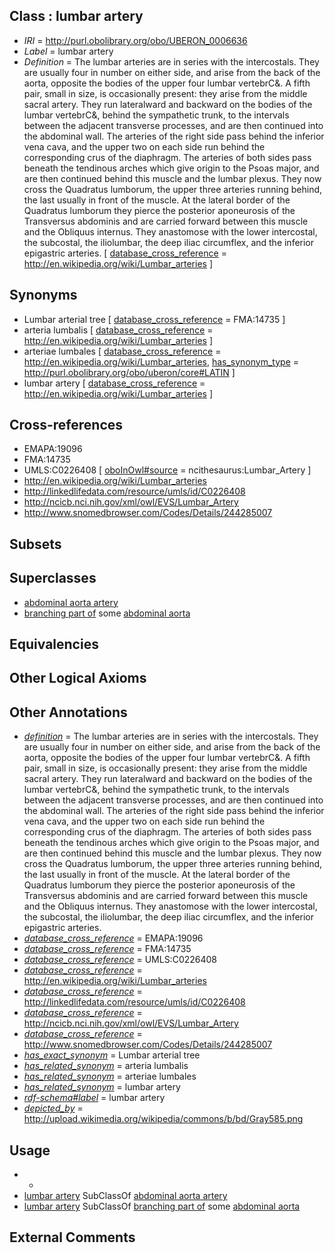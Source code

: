 
## Class : lumbar artery

 * *IRI* = http://purl.obolibrary.org/obo/UBERON_0006636
 * *Label* = lumbar artery
 * *Definition* = The lumbar arteries are in series with the intercostals. They are usually four in number on either side, and arise from the back of the aorta, opposite the bodies of the upper four lumbar vertebrC&. A fifth pair, small in size, is occasionally present: they arise from the middle sacral artery. They run lateralward and backward on the bodies of the lumbar vertebrC&, behind the sympathetic trunk, to the intervals between the adjacent transverse processes, and are then continued into the abdominal wall. The arteries of the right side pass behind the inferior vena cava, and the upper two on each side run behind the corresponding crus of the diaphragm. The arteries of both sides pass beneath the tendinous arches which give origin to the Psoas major, and are then continued behind this muscle and the lumbar plexus. They now cross the Quadratus lumborum, the upper three arteries running behind, the last usually in front of the muscle. At the lateral border of the Quadratus lumborum they pierce the posterior aponeurosis of the Transversus abdominis and are carried forward between this muscle and the Obliquus internus. They anastomose with the lower intercostal, the subcostal, the iliolumbar, the deep iliac circumflex, and the inferior epigastric arteries. [ [database_cross_reference](../../ef/oboInOwl#hasDbXref.md) = http://en.wikipedia.org/wiki/Lumbar_arteries ]

## Synonyms

 * Lumbar arterial tree [ [database_cross_reference](../../ef/oboInOwl#hasDbXref.md) = FMA:14735 ]
 * arteria lumbalis [ [database_cross_reference](../../ef/oboInOwl#hasDbXref.md) = http://en.wikipedia.org/wiki/Lumbar_arteries ]
 * arteriae lumbales [ [database_cross_reference](../../ef/oboInOwl#hasDbXref.md) = http://en.wikipedia.org/wiki/Lumbar_arteries, [has_synonym_type](../../pe/oboInOwl#hasSynonymType.md) = http://purl.obolibrary.org/obo/uberon/core#LATIN ]
 * lumbar artery [ [database_cross_reference](../../ef/oboInOwl#hasDbXref.md) = http://en.wikipedia.org/wiki/Lumbar_arteries ]

## Cross-references

 * EMAPA:19096
 * FMA:14735
 * UMLS:C0226408 [ [oboInOwl#source](../../ce/oboInOwl#source.md) = ncithesaurus:Lumbar_Artery ]
 * http://en.wikipedia.org/wiki/Lumbar_arteries
 * http://linkedlifedata.com/resource/umls/id/C0226408
 * http://ncicb.nci.nih.gov/xml/owl/EVS/Lumbar_Artery
 * http://www.snomedbrowser.com/Codes/Details/244285007

## Subsets


## Superclasses

 * [abdominal aorta artery](../../UBERON/54/UBERON_0012254.md)
 * [branching part of](../../RO/80/RO_0002380.md) some [abdominal aorta](../../UBERON/16/UBERON_0001516.md)

## Equivalencies


## Other Logical Axioms


## Other Annotations

 * *[definition](../../IAO/15/IAO_0000115.md)* = The lumbar arteries are in series with the intercostals. They are usually four in number on either side, and arise from the back of the aorta, opposite the bodies of the upper four lumbar vertebrC&. A fifth pair, small in size, is occasionally present: they arise from the middle sacral artery. They run lateralward and backward on the bodies of the lumbar vertebrC&, behind the sympathetic trunk, to the intervals between the adjacent transverse processes, and are then continued into the abdominal wall. The arteries of the right side pass behind the inferior vena cava, and the upper two on each side run behind the corresponding crus of the diaphragm. The arteries of both sides pass beneath the tendinous arches which give origin to the Psoas major, and are then continued behind this muscle and the lumbar plexus. They now cross the Quadratus lumborum, the upper three arteries running behind, the last usually in front of the muscle. At the lateral border of the Quadratus lumborum they pierce the posterior aponeurosis of the Transversus abdominis and are carried forward between this muscle and the Obliquus internus. They anastomose with the lower intercostal, the subcostal, the iliolumbar, the deep iliac circumflex, and the inferior epigastric arteries.
 * *[database_cross_reference](../../ef/oboInOwl#hasDbXref.md)* = EMAPA:19096
 * *[database_cross_reference](../../ef/oboInOwl#hasDbXref.md)* = FMA:14735
 * *[database_cross_reference](../../ef/oboInOwl#hasDbXref.md)* = UMLS:C0226408
 * *[database_cross_reference](../../ef/oboInOwl#hasDbXref.md)* = http://en.wikipedia.org/wiki/Lumbar_arteries
 * *[database_cross_reference](../../ef/oboInOwl#hasDbXref.md)* = http://linkedlifedata.com/resource/umls/id/C0226408
 * *[database_cross_reference](../../ef/oboInOwl#hasDbXref.md)* = http://ncicb.nci.nih.gov/xml/owl/EVS/Lumbar_Artery
 * *[database_cross_reference](../../ef/oboInOwl#hasDbXref.md)* = http://www.snomedbrowser.com/Codes/Details/244285007
 * *[has_exact_synonym](../../ym/oboInOwl#hasExactSynonym.md)* = Lumbar arterial tree
 * *[has_related_synonym](../../ym/oboInOwl#hasRelatedSynonym.md)* = arteria lumbalis
 * *[has_related_synonym](../../ym/oboInOwl#hasRelatedSynonym.md)* = arteriae lumbales
 * *[has_related_synonym](../../ym/oboInOwl#hasRelatedSynonym.md)* = lumbar artery
 * *[rdf-schema#label](../../el/rdf-schema#label.md)* = lumbar artery
 * *[depicted_by](../../depicted/by/depicted_by.md)* = http://upload.wikimedia.org/wikipedia/commons/b/bd/Gray585.png

## Usage

 * -
 * [lumbar artery](../../UBERON/36/UBERON_0006636.md) SubClassOf [abdominal aorta artery](../../UBERON/54/UBERON_0012254.md)
 * [lumbar artery](../../UBERON/36/UBERON_0006636.md) SubClassOf [branching part of](../../RO/80/RO_0002380.md) some [abdominal aorta](../../UBERON/16/UBERON_0001516.md)

## External Comments

